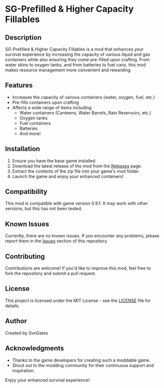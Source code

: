 # SG-Prefilled & Higher Capacity Fillables

## Description

SG-Prefilled & Higher Capacity Fillables is a mod that enhances your survival experience by increasing the capacity of various liquid and gas containers while also ensuring they come pre-filled upon crafting. From water skins to oxygen tanks, and from batteries to fuel cans, this mod makes resource management more convenient and rewarding.

## Features

- Increases the capacity of various containers (water, oxygen, fuel, etc.)
- Pre-fills containers upon crafting
- Affects a wide range of items including:
  - Water containers (Canteens, Water Barrels, Rain Reservoirs, etc.)
  - Oxygen tanks
  - Fuel containers
  - Batteries
  - And more!

## Installation

1. Ensure you have the base game installed.
2. Download the latest release of the mod from the [Releases](https://github.com/yourusername/SG-Prefilled-Higher-Capacity-Fillables/releases) page.
3. Extract the contents of the zip file into your game's mod folder.
4. Launch the game and enjoy your enhanced containers!

## Compatibility

This mod is compatible with game version 0.9.1. It may work with other versions, but this has not been tested.

## Known Issues

Currently, there are no known issues. If you encounter any problems, please report them in the [Issues](https://github.com/yourusername/SG-Prefilled-Higher-Capacity-Fillables/issues) section of this repository.

## Contributing

Contributions are welcome! If you'd like to improve this mod, feel free to fork the repository and submit a pull request.

## License

This project is licensed under the MIT License - see the [LICENSE](LICENSE) file for details.

## Author

Created by SvnGates

## Acknowledgments

- Thanks to the game developers for creating such a moddable game.
- Shout out to the modding community for their continuous support and inspiration.

Enjoy your enhanced survival experience!

